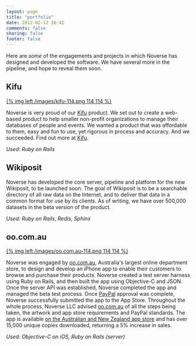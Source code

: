 ```yaml
---
layout: page
title: "portfolio"
date: 2012-02-12 16:42
comments: false
sharing: false
footer: false
---
```


Here are *some* of the engagements and projects in which Noverse has designed and developed the software. We have several more in the pipeline, and hope to reveal them soon.

## Kifu

<a href="http://www.kifuapp.com">{% img left /images/kifu-114.png 114 114 %}</a>

Noverse is very proud of our [Kifu](http://www.kifuapp.com) product. We set out to create a web-based product to help smaller non-profit organizations to manage their databases of people and events. We wanted a product that was affordable to them, easy and fun to use, yet rigorous in process and accuracy. And we succeeded. Find out more at [Kifu](http://www.kifuapp.com).

*Used: Ruby on Rails*

## Wikiposit

Noverse has developed the core server, pipeline and platform for the new Wikiposit, to be launched soon. The goal of Wikiposit is to be a searchable directory of all raw data on the Internet, and to deliver that data in a common format for use by its clients. As of writing, we have over 500,000 datasets in the beta version of the product.

*Used: Ruby on Rails, Redis, Sphinx*

## oo.com.au

<a href="http://www.oo.com.au">{% img left /images/oo.com.au-114.png 114 114 %}</a>

Noverse was engaged by [oo.com.au](http://www.oo.com.au/), Australia's largest online department store, to design and develop an iPhone app to enable their customers to browse and purchase their products. Noverse created a test server harness using Ruby on Rails, and then built the app using Objective-C and JSON. Once the server API was established, Noverse completed the app and managed the beta test process. Once [PayPal](http://www.paypal.com/) approval was complete, Noverse successfully submitted the app to the App Store. Throughout the whole process, Noverse LLC advised [oo.com.au](http://www.oo.com.au/) of all the steps being taken, the artwork and app store requirements and PayPal standards. The app is available [on the Australian and New Zealand app store](http://itunes.apple.com/au/app/oo-com-au/id422693241?mt=8&ls=1) and has over 15,000 unique copies downloaded, returning a 5% increase in sales.

*Used: Objective-C on iOS, Ruby on Rails (server)*